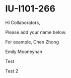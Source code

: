 # IU-I101-266

Hi Collaborators,

Please add your name below. 

For example, Chen Zhong

Emily Mooneyhan

Test

Test 2
